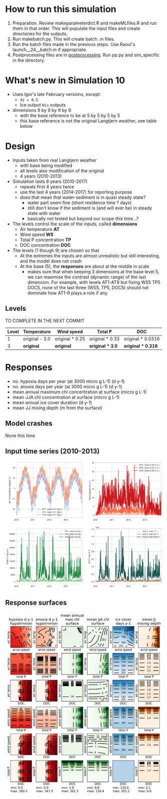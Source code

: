# How to run this simulation

1. Preparation. Review makeparameterdict.R and makeMLfiles.R and run
   them in that order. This will populate the input files and create
   directories for the outputs. 
1. Run makebatch.py. This will create batch .m files.
1. Run the batch files made in the previous steps. Use Raoul's
   launch__24__batch.m if appropriate. 
1. Postprocessing files are in [postprocessing](postprocessing). Run
   pp.py and sim_specific in the directory. 

# What's new in Simulation 10

* Uses Igor's late February versions, except:
  * `dz = 0.5`
  * Ice output `His` outputs
* dimensions 9 by 9 by 9 by 9
  * with the base reference to be at 5 by 5 by 5 by 5
  * this base reference is not the original Langtjern weather, see
    table below

# Design

* Inputs taken from real Langtjern weather
  * with base being modified
  * all levels also modification of the original
  * 4 years (2010-2013)
* Simulation lasts 8 years (2010-2017)
  * repeats first 4 years twice
  * use the last 4 years (2014-2017) for reporting purpose
  * does that mean that water-sediment is in quasi steady state?
    * water part seem fine (short residence time ? days)
	* still don't know if the sediment is (and will ever be) in steady
      state with water
	* basically not tested but beyond our scope this time...?
* The levels control the scale of the inputs, called **dimensions**
  * Air temperature **AT**
  * Wind speed **WS**
  * Total P concentration **TP**
  * DOC concentration **DOC**
* The levels (1 though 9) are chosen so that
  * At the extremes the inputs are almost unrealistic but still
    interesting, and the model does not crash
  * At the base (5), the **responses** are about at the middle in
    scale
	  * makes sure that when keeping 3 dimensions at the base level 5,
        we can maximise the contrast (dynamic range) of the last
        dimension. For example, with levels AT1-AT9 but fixing WS5 TP5
        DOC5, none of the last three (WS5, TP5, DOC5) should not
        dominate how AT1-9 plays a role if any. 








## Levels

TO COMPLETE IN THE NEXT COMMIT

Level | Temperature | Wind speed | Total P | DOC
--- | --- | --- | --- | ---
1 | original - 3.0 | original * 0.25 | original * 0.33 | original * 0.0316 
3 | **original** | **original** | **original * 3.0** |  **original * 0.316** 


# Responses

* no. hypoxia days per year (at 3000 micro g L-1) (d y-1)
* no. anoxia days per year (at 3000 micro g L-1) (d y-1)
* mean annual maximum chl concentration at surface (micro g L-1)
* mean JJA chl concentration at surface (micro g L-1)
* mean annual ice cover duration (d y-1)
* mean JJ mixing depth (m from the surface)

## Model crashes

None this time

## Input time series (2010-2013)

![](postprocessing/inputs/allinputs.png)


<!-- # Raw outputs -->

<!-- ## impact of **T** -->

<!-- ![](postprocessing/inputs/Air Temperature.png)  -->
<!-- ![](postprocessing/results_raw/Air Temperature.png)  -->

<!-- ## impact of **WS** -->

<!-- ![](postprocessing/inputs/Wind Speed.png)  -->
<!-- ![](postprocessing/results_raw/Wind Speed.png)  -->

<!-- ## impact of **TP** -->

<!-- ![](postprocessing/inputs/Total P.png)  -->
<!-- ![](postprocessing/results_raw/Total P.png)  -->

<!-- ## impact of **DOC** -->

<!-- ![](postprocessing/inputs/DOC.png)  -->
<!-- ![](postprocessing/results_raw/DOC.png)  -->




## Response surfaces

![](postprocessing/RSver3.png)
